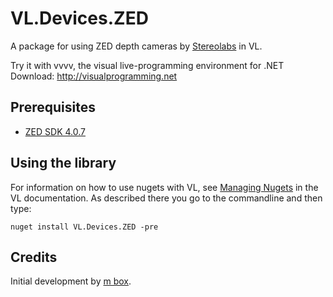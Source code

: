 # VL.Devices.ZED
A package for using ZED depth cameras by [Stereolabs](https://www.stereolabs.com/) in VL.

Try it with vvvv, the visual live-programming environment for .NET  
Download: http://visualprogramming.net

## Prerequisites
- [ZED SDK 4.0.7](https://www.stereolabs.com/developers/release/)

## Using the library
For information on how to use nugets with VL, see [Managing Nugets](https://thegraybook.vvvv.org/reference/hde/managing-nugets.html) in the VL documentation. As described there you go to the commandline and then type:

    nuget install VL.Devices.ZED -pre

## Credits
Initial development by [m box](https://github.com/m-box-de).
